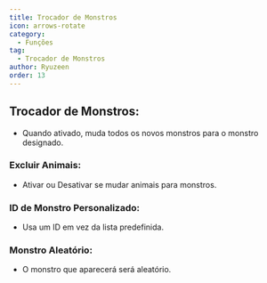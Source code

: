 ```yaml
---
title: Trocador de Monstros
icon: arrows-rotate
category:
  - Funções
tag:
  - Trocador de Monstros
author: Ryuzeen
order: 13
---
```


## Trocador de Monstros:
- Quando ativado, muda todos os novos monstros para o monstro designado.
### Excluir Animais:
- Ativar ou Desativar se mudar animais para monstros.
### ID de Monstro Personalizado:
- Usa um ID em vez da lista predefinida.
### Monstro Aleatório:
- O monstro que aparecerá será aleatório.
